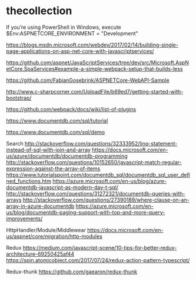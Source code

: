 # thecollection

If you’re using PowerShell in Windows, execute $Env:ASPNETCORE_ENVIRONMENT = "Development"

https://blogs.msdn.microsoft.com/webdev/2017/02/14/building-single-page-applications-on-asp-net-core-with-javascriptservices/

https://github.com/aspnet/JavaScriptServices/tree/dev/src/Microsoft.AspNetCore.SpaServices#example-a-simple-webpack-setup-that-builds-less

https://github.com/FabianGosebrink/ASPNETCore-WebAPI-Sample

http://www.c-sharpcorner.com/UploadFile/b69ed7/getting-started-with-bootstrap/

https://github.com/webpack/docs/wiki/list-of-plugins

https://www.documentdb.com/sql/tutorial

https://www.documentdb.com/sql/demo

Search
http://stackoverflow.com/questions/32333952/linq-statement-instead-of-sql-with-join-and-array
https://docs.microsoft.com/en-us/azure/documentdb/documentdb-programming
http://stackoverflow.com/questions/10152650/javascript-match-regular-expression-against-the-array-of-items
https://www.tutorialspoint.com/documentdb_sql/documentdb_sql_user_defined_functions.htm
https://azure.microsoft.com/en-us/blog/azure-documentdb-javascript-as-modern-day-t-sql/
http://stackoverflow.com/questions/31272321/documentdb-queries-with-arrays
http://stackoverflow.com/questions/27390189/where-clause-on-an-array-in-azure-documentdb
https://azure.microsoft.com/en-us/blog/documentdb-paging-support-with-top-and-more-query-improvements/

HttpHandler/Module/Middlewear
https://docs.microsoft.com/en-us/aspnet/core/migration/http-modules

Redux
https://medium.com/javascript-scene/10-tips-for-better-redux-architecture-69250425af44
https://spin.atomicobject.com/2017/07/24/redux-action-pattern-typescript/

Redux-thunk
https://github.com/gaearon/redux-thunk
